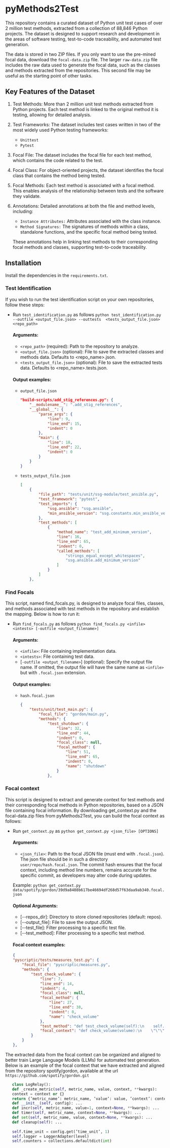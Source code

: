 # pyMethods2Test

This repository contains a curated dataset of Python unit test cases of over 2 million test methods, extracted from a collection of 88,846 Python projects. The dataset is designed to support research and development in the areas of software testing, test-to-code traceability, and automated test generation.

The data is stored in two ZIP files.  If you only want to use the pre-mined focal data, download the `focal-data.zip` file. The larger `raw-data.zip` file includes the raw data used to generate the focal data, such as the classes and methods extracted from the repositories.  This second file may be useful as the starting point of other tasks.

## Key Features of the Dataset

1. Test Methods:
More than 2 million unit test methods extracted from Python projects. Each test method is linked to the original method it is testing, allowing for detailed analysis.
2. Test Frameworks:
The dataset includes test cases written in two of the most widely used Python testing frameworks:
    + `Unittest`
    + `Pytest`
3. Focal File:
The dataset includes the focal file for each test method, which contains the code related to the test.
4. Focal Class:
For object-oriented projects, the dataset identifies the focal class that contains the method being tested.
5. Focal Methods:
Each test method is associated with a focal method. This enables analysis of the relationship between tests and the software they validate.
6. Annotations: 
Detailed annotations at both the file and method levels, including:
    + `Instance Attributes:` Attributes associated with the class instance.
    + `Method Signatures:`  The signatures of methods within a class, standalone functions, and the specific focal method being tested.

    These annotations help in linking test methods to their corresponding focal methods and classes, supporting test-to-code traceability.

## Installation

Install the dependencies in the `requirements.txt`.

### Test Identification

If you wish to run the test identification script on your own repositories, follow these steps:

- Run `test_identification.py` as follows 
    `python test_identification.py --outfile <output_file.json> --outtests  <tests_output_file.json> <repo_path>`
    #### Arguments:
    + `<repo_path>` (required): Path to the repository to analyze.
    + `<output_file.json>` (optional): File to save the extracted classes and methods data. Defaults to <repo_name>.json.
    + `<tests_output_file.json>` (optional): File to save the extracted tests data. Defaults to <repo_name>.tests.json.
    
    #### Output examples:
    + `output_file.json`
        ```json
        "build-scripts/add_stig_references.py": {
            "__modulename__": ".add_stig_references",
            "__global__": {
                "parse_args": {
                    "line": 9,
                    "line_end": 15,
                    "indent": 0
                },
                "main": {
                    "line": 18,
                    "line_end": 22,
                    "indent": 0
                }
            }
        }

    + `tests_output_file.json`
        ```json
        [
            {
                "file_path": "tests/unit/ssg-module/test_ansible.py",
                "test_framework": "pytest",
                "test_imports": {
                    "ssg.ansible": "ssg.ansible",
                    "min_ansible_version": "ssg.constants.min_ansible_version"
                },
                "test_methods": [
                    {
                        "method_name": "test_add_minimum_version",
                        "line": 16,
                        "line_end": 65,
                        "indent": 0,
                        "called_methods": [
                            "strings_equal_except_whitespaces",
                            "ssg.ansible.add_minimum_version"
                        ]
                    }
                ]
            },
        ```

### Find Focals  
This script, named find_focals.py, is designed to analyze  focal files, classes, and methods associated with test methods in the repository and establish the mapping. Below is how to run it:
- Run `find_focals.py` as follows 
    `python find_focals.py <infile> <intests> [-outfile <output_filename>]`
    #### Arguments:
    + `<infile>`: File containing implementation data.
    + `<intests>`: File containing test data.
    + [`-outfile <output_filename>`] (optional): Specify the output file name. If omitted, the output file will have the same name as `<infile>` but with `.focal.json` extension.

    #### Output examples:
    + `hash.focal.json`
        ```json
        {
            "tests/unit/test_main.py": {
                "focal_file": "gordon/main.py",
                "methods": {
                    "test_shutdown": {
                        "line": 32,
                        "line_end": 44,
                        "indent": 0,
                        "focal_class": null,
                        "focal_method": {
                            "line": 51,
                            "line_end": 65,
                            "indent": 0,
                            "name": "shutdown"
                        }
                    },

### Focal context  

This script is designed to extract and generate context for test methods and their corresponding focal methods in Python repositories, based on a JSON file containing focal information. By downloading get_context.py and the focal-data.zip files from pyMethods2Test, you can build the focal context as follows:
- Run `get_context.py` as
    `python get_context.py <json_file> [OPTIONS]`
    #### Arguments:
    + `<json_file>`: Path to the focal JSON file (must end with `.focal.json`). The json file should be in such a directory `user/repo/hash.focal.json`. The commit hash ensures that the focal context, including method line numbers, remains accurate for the specific commit, as developers may alter code during updates.

    Example:  `python get_context.py data/spotify/gordon/39d9a8408b617be46694df268d57f63daa9ab340.focal.json `

    #### Optional Arguments:
    + [--repos_dir]: Directory to store cloned repositories (default: repos).
    + [--output_file]: File to save the output JSON.
    + [--test_file]: Filter processing to a specific test file.
    + [--test_method]: Filter processing to a specific test method.

    #### Focal context examples:
    ```json
    {
    "pyscriptic/tests/measures_test.py": {
        "focal_file": "pyscriptic/measures.py",
        "methods": {
            "test_check_volume": {
                "line": 7,
                "line_end": 14,
                "indent": 4,
                "focal_class": null,
                "focal_method": {
                    "line": 27,
                    "line_end": 38,
                    "indent": 0,
                    "name": "check_volume"
                },
                "test_method": "def test_check_volume(self):\n    self.assertTrue(measures.check_volume('1:nanoliter'))\n    self.assertTrue(measures.check_volume('0.5:microliter'))\n    self.assertTrue(measures.check_volume('10:milliliter'))\n    self.assertFalse(measures.check_volume('a:nanoliter'))\n    self.assertFalse(measures.check_volume('1:femtoliter'))\n    self.assertFalse(measures.check_volume('1:liter'))",
                "focal_context": "def check_volume(volume):\n    \"\"\"\n    Checks that a volume has a correct quantity and allowed units.\n\n    Parameters\n    ----------\n    volume : str\n    \"\"\"\n    return _check_measurement(volume, ['nanoliter', 'microliter', 'milliliter'])\ndef _check_measurement(measurement, allowed_units): ...\ndef check_volume(volume): ...\ndef check_duration(duration): ...\ndef check_speed(speed): ...\ndef check_length(length): ...\ndef check_temperature(temperature): ...\ndef check_matter(matter): ...\ndef check_flowrate(flowrate): ...\ndef check_acceleration(acceleration): ...\n"
            }
        }
    },
The extracted data from the focal context can be organized and aligned to better train Large Language Models (LLMs) for automated test generation. Below is an example of the focal context that we have extracted and aligned from the repository spotify/gordon, available at the url `https://github.com/spotify/gordon.git`
 ```python
    class LogRelay():                                                             # focal class
    def _create_metric(self, metric_name, value, context, **kwargs):              # focal method
    context = context or {}
    return {’metric_name’: metric_name, ’value’: value, ’context’: context}
    def __init__(self, config): ...                                               # constructor
    def incr(self, metric_name, value=1, context=None, **kwargs): ...             # methods
    def timer(self, metric_name, context=None, **kwargs): ...
    def set(self, metric_name, value, context=None, **kwargs): ...
    def cleanup(self): ...
                                                                                  # class attributes (none)
    self.time_unit = config.get(’time_unit’, 1)                                   # instance attributes
    self.logger = LoggerAdapter(level)
    self.counters = collections.defaultdict(int)
